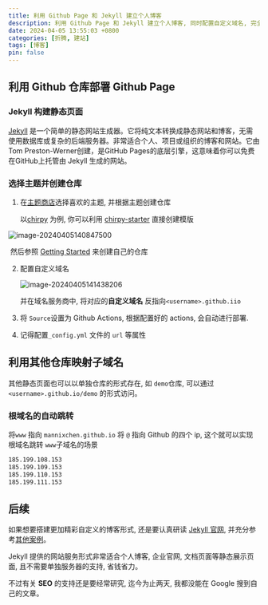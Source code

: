 ```yaml
---
title: 利用 Github Page 和 Jekyll 建立个人博客
description: 利用 Github Page 和 Jekyll 建立个人博客, 同时配置自定义域名, 完全跳过服务器依赖
date: 2024-04-05 13:55:03 +0800
categories: [折腾, 建站]
tags: [博客]
pin: false
---
```


## 利用 Github 仓库部署 Github Page

### Jekyll 构建静态页面

[Jekyll](https://jekyllrb.com/) 是一个简单的静态网站生成器。它将纯文本转换成静态网站和博客，无需使用数据库或复杂的后端服务器。非常适合个人、项目或组织的博客和网站。它由Tom Preston-Werner创建，是GitHub Pages的底层引擎，这意味着你可以免费在GitHub上托管由 Jekyll 生成的网站。

### 选择主题并创建仓库

1. 在[主题商店](https://jamstackthemes.dev/theme/#ssg=jekyll)选择喜欢的主题, 并根据主题创建仓库

   以[chirpy](https://github.com/cotes2020/jekyll-theme-chirpy/) 为例, 你可以利用 [chirpy-starter](https://github.com/cotes2020/chirpy-starter) 直接创建模版

![image-20240405140847500](https://bucket-picbed.oss-cn-shanghai.aliyuncs.com/img/image-20240405140847500.png)

​	然后参照 [Getting Started](https://chirpy.cotes.page/posts/getting-started/) 来创建自己的仓库

2. 配置自定义域名

   ![image-20240405141438206](https://bucket-picbed.oss-cn-shanghai.aliyuncs.com/img/image-20240405141438206.png)

   并在域名服务商中, 将对应的**自定义域名** 反指向`<username>.github.iio`

3. 将 `Source`设置为 Github Actions, 根据配置好的 actions, 会自动进行部署.

4. 记得配置`_config.yml` 文件的 `url` 等属性



## 利用其他仓库映射子域名

其他静态页面也可以以单独仓库的形式存在, 如 `demo`仓库, 可以通过`<username>.github.io/demo` 的形式访问。



### 根域名的自动跳转

将`www` 指向 `mannixchen.github.io`
将 `@` 指向 Github 的四个 ip, 这个就可以实现根域名跳转 `www`子域名的场景

```txt
185.199.108.153
185.199.109.153
185.199.110.153
185.199.111.153
```



## 后续

如果想要搭建更加精彩自定义的博客形式, 还是要认真研读 [Jekyll 官网](https://jekyllrb.com/), 并充分参考[其他案例](https://jamstackthemes.dev/theme/#ssg=jekyll)。

Jekyll 提供的网站服务形式非常适合个人博客, 企业官网, 文档页面等静态展示页面, 且不需要单独服务器的支持, 省钱省力。

不过有关 **SEO** 的支持还是要经常研究, 迄今为止两天, 我都没能在 Google 搜到自己的文章。
